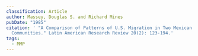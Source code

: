 ```yaml
---
classification: Article
author: Massey, Douglas S. and Richard Mines
pubDate: "1985"
citation: ' "A Comparison of Patterns of U.S. Migration in Two Mexican Sending
  Communities." Latin American Research Review 20(2): 123-194.'
tags:
  - MMP
---
```

